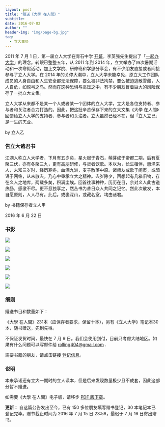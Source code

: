 ```yaml
---
layout: post
title: "赠送《大學 在人間》"
subtitle:
date: 2016-07-02
author: ""
header-img: "img/page-bg.jpg"
tag:
  - 立大事务
---
```


2011 年 7 月 1 日，第一届立人大学在青石中学 [开幕](https://lirencollege.github.io/2011/07/01/kaimu/)，李英强先生提出了「[一起办大学](https://lirencollege.github.io/2011/07/01/liyingqiang/)」的理念。转眼已整整五年，从 2011 年到 2014 年，立大举办了四次暑期活动和一次寒假活动，加上文学院、研修班和学思分享会，有不少朋友直接或者间接参与了立人大学。在 2014 年的关停大潮中，立人大学未能幸免，原立大工作团队成员的人身自由和人生安全都无法保障，要么被非法拘禁，要么被迫逃散雪藏，人人自危，如惊弓之鸟。然而在这种恐惧与高压之中，有不少朋友冒着巨大的风险保存了一批立大文集。

立人大学从来都不是某一个人或者某一个团体的立人大学，立大是各位支持者、参与者和关注者合力打造的。因此，把这批辛苦保存下来的立大文集《大學 在人間》回馈给立人大学的支持者、参与者和关注者。立大虽然已经不在，但「立人立己」是一生的志业。

by 立人乙

### 告立大诸君书

江湖人称立人大学者，下月有五岁矣，星火起于青石，萌芽成于帝都二期，后有夏聚三伏，亦有冬聚三九，更有高朋研修，与贤者饮歌。本以为，长生相伴，惠泽来人，未知三岁时，经历寒冬，血洒九洲，麦子散落中原。诸师友或歌于闹市，或暗语于网络，从未散去，乃心中秉承立大之精神。去岁除夕，回想起有几箱旧物，存在义人之地库，两载多矣，积满尘埃。回首往事种种，历历在目，余对义人此古道热肠，感激不尽。更不忍独享之，然丛书为昔日众人共同之记忆。然此次散发，本自愿原则，人人尽有。此后，或裹深山，或藏名室，均由诸君。

by 书籍保存者立人甲

2016 年 6 月 22 日

### 书影

![](http://o8ukxcl11.bkt.clouddn.com/2-min.jpeg)

![](http://o8ukxcl11.bkt.clouddn.com/7-min.jpeg)

![](http://o8ukxcl11.bkt.clouddn.com/3-min.jpeg)

![](http://o8ukxcl11.bkt.clouddn.com/4-min.jpeg)

![](http://o8ukxcl11.bkt.clouddn.com/5-min.jpeg)

![](http://o8ukxcl11.bkt.clouddn.com/6-min.jpeg)

### 细则

赠送书目和数量如下：

《大學 在人間》231本（应保存者要求，保留十本），另有《立人大学》笔记本30本，随书赠送，先到先得。

不保证发货时间，最快在 7 月 9 日。我们会使用到付，目前只考虑大陆地区。如果有什么问题可以写邮件给 rolling404@gmail.com .

需要书籍的朋友，请点击链接 [登记信息](http://form.mikecrm.com/20pj9f)。

### 说明

本来承诺还有立大一期时的立人读本，但是后来发现数量极少且不成套，因此这部分暂不赠送。

如需要《大學 在人間》电子版，请移步 [PDF 版下载](https://github.com/LirenCollege/LRC/releases/tag/PDF)。

**更新：** 自这篇公告发出至今，已有 150 多位朋友填写赠书登记，30 本笔记本已登记完毕。赠书截止时间为 2016 年 7 月 15 日 23:59，最迟于 7 月 16 日寄出赠书。
